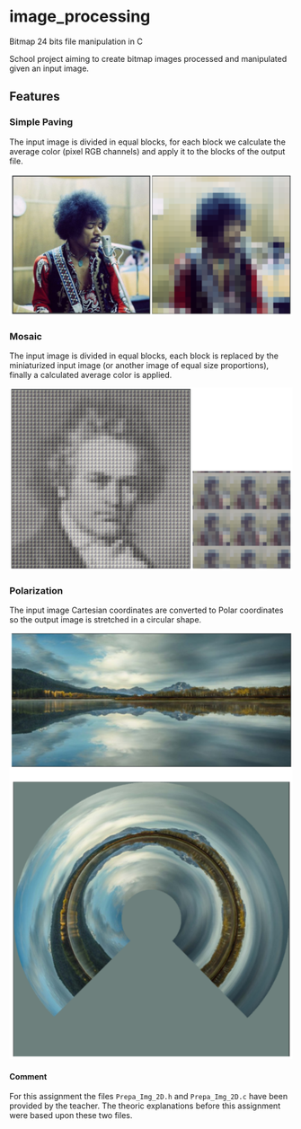 # image_processing
Bitmap 24 bits file manipulation in C

School project aiming to create bitmap images processed and manipulated given an input image.

## Features
### Simple Paving
The input image is divided in equal blocks, for each block we calculate the average color (pixel RGB channels) and apply it to the blocks of the output file.

![Simple Paving](img/simple_paving.png)

### Mosaic
The input image is divided in equal blocks, each block is replaced by the miniaturized input image (or another image of equal size proportions), finally a calculated average color is applied.

![Mosaic](img/mosaic.png)

### Polarization
The input image Cartesian coordinates are converted to Polar coordinates so the output image is stretched in a circular shape.

![Polarization](img/polarization.png)

#### Comment
For this assignment the files `Prepa_Img_2D.h` and `Prepa_Img_2D.c` have been provided by the teacher. The theoric explanations before this assignment were based upon these two files.

